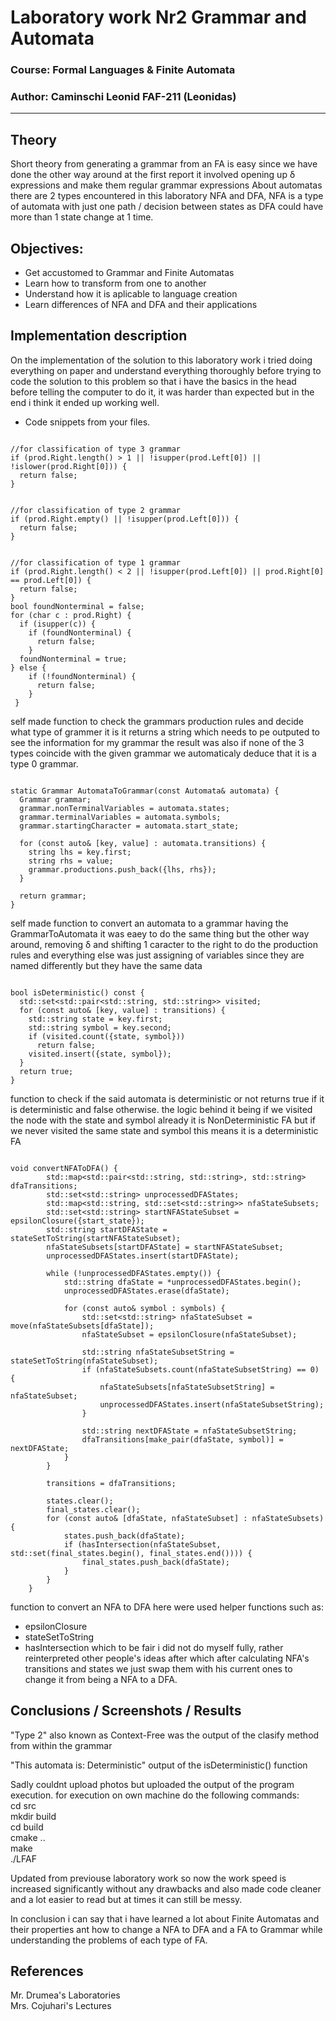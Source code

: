 # Laboratory work Nr2 Grammar and Automata

### Course: Formal Languages & Finite Automata
### Author: Caminschi Leonid FAF-211 (Leonidas)

----

## Theory
Short theory from generating a grammar from an FA is easy since we have done the other way around at the
first report it involved opening up δ expressions and make them regular grammar expressions
About automatas there are 2 types encountered in this laboratory NFA and DFA, NFA is a type of 
automata with just one path / decision between states as DFA could have more than 1 state change at 1 time.


## Objectives:

* Get accustomed to Grammar and Finite Automatas
* Learn how to transform from one to another
* Understand how it is aplicable to language creation
* Learn differences of NFA and DFA and their applications

## Implementation description

On the implementation of the solution to this laboratory work i tried doing everything on paper and understand
everything thoroughly before trying to code the solution to this problem so that i have the basics in the head
before telling the computer to do it, it was harder than expected but in the end i think it ended up working well.

* Code snippets from your files.

```

//for classification of type 3 grammar
if (prod.Right.length() > 1 || !isupper(prod.Left[0]) || !islower(prod.Right[0])) {
  return false;
}

```

```

//for classification of type 2 grammar 
if (prod.Right.empty() || !isupper(prod.Left[0])) {
  return false;
}

```

```

//for classification of type 1 grammar
if (prod.Right.length() < 2 || !isupper(prod.Left[0]) || prod.Right[0] == prod.Left[0]) {
  return false;
}
bool foundNonterminal = false;
for (char c : prod.Right) {
  if (isupper(c)) {
    if (foundNonterminal) {
      return false;
    }
  foundNonterminal = true;
} else {
    if (!foundNonterminal) {
      return false;
    }
 }

```

self made function to check the grammars production rules and decide what type of grammer it is 
it returns a string which needs to pe outputed to see the information for my grammar the result was
also if none of the 3 types coincide with the given grammar we automaticaly deduce that it is a type 0 grammar.

```

static Grammar AutomataToGrammar(const Automata& automata) {
  Grammar grammar;
  grammar.nonTerminalVariables = automata.states;
  grammar.terminalVariables = automata.symbols;
  grammar.startingCharacter = automata.start_state;

  for (const auto& [key, value] : automata.transitions) {
    string lhs = key.first;
    string rhs = value;
    grammar.productions.push_back({lhs, rhs});
  }

  return grammar;
}

```

self made function to convert an automata to a grammar having the GrammarToAutomata it was eaey to
do the same thing but the other way around, removing δ and shifting 1 caracter to the right to do the
production rules and everything else was just assigning of variables since they are named differently
but they have the same data

```

bool isDeterministic() const {
  std::set<std::pair<std::string, std::string>> visited;
  for (const auto& [key, value] : transitions) {
    std::string state = key.first;
    std::string symbol = key.second;
    if (visited.count({state, symbol}))
      return false;
    visited.insert({state, symbol});
  }
  return true;
}

```

function to check if the said automata is deterministic or not returns true if it is deterministic and 
false otherwise. the logic behind it being if we visited the node with the state and symbol already
it is NonDeterministic FA but if we never visited the same state and symbol this means it is a deterministic
FA

```

void convertNFAToDFA() {
        std::map<std::pair<std::string, std::string>, std::string> dfaTransitions;
        std::set<std::string> unprocessedDFAStates;
        std::map<std::string, std::set<std::string>> nfaStateSubsets;
        std::set<std::string> startNFAStateSubset = epsilonClosure({start_state});
        std::string startDFAState = stateSetToString(startNFAStateSubset);
        nfaStateSubsets[startDFAState] = startNFAStateSubset;
        unprocessedDFAStates.insert(startDFAState);

        while (!unprocessedDFAStates.empty()) {
            std::string dfaState = *unprocessedDFAStates.begin();
            unprocessedDFAStates.erase(dfaState);

            for (const auto& symbol : symbols) {
                std::set<std::string> nfaStateSubset = move(nfaStateSubsets[dfaState]);
                nfaStateSubset = epsilonClosure(nfaStateSubset);

                std::string nfaStateSubsetString = stateSetToString(nfaStateSubset);
                if (nfaStateSubsets.count(nfaStateSubsetString) == 0) {
                    nfaStateSubsets[nfaStateSubsetString] = nfaStateSubset;
                    unprocessedDFAStates.insert(nfaStateSubsetString);
                }

                std::string nextDFAState = nfaStateSubsetString;
                dfaTransitions[make_pair(dfaState, symbol)] = nextDFAState;
            }
        }

        transitions = dfaTransitions;

        states.clear();
        final_states.clear();
        for (const auto& [dfaState, nfaStateSubset] : nfaStateSubsets) {
            states.push_back(dfaState);
            if (hasIntersection(nfaStateSubset, std::set(final_states.begin(), final_states.end()))) {
                final_states.push_back(dfaState);
            }
        }
    }

```

function to convert an NFA to DFA here were used helper functions such as:<br />
* epsilonClosure
* stateSetToString
* hasIntersection
which to be fair i did not do myself fully, rather reinterpreted other people's ideas
after which after calculating NFA's transitions and states we just swap them with his
current ones to change it from being a NFA to a DFA.


## Conclusions / Screenshots / Results

"Type 2" also known as Context-Free was the output of the clasify method from within the grammar 

"This automata is: Deterministic" output of the isDeterministic() function

Sadly couldnt upload photos but uploaded the output of the program execution.
for execution on own machine do the following commands:<br />
cd src<br />
mkdir build<br />
cd build<br />
cmake ..<br />
make<br />
./LFAF<br />

Updated from previouse laboratory work so now the work speed is increased significantly without any 
drawbacks and also made code cleaner and a lot easier to read but at times it can still be messy.

In conclusion i can say that i have learned a lot about Finite Automatas and their properties ant how
to change a NFA to DFA and a FA to Grammar while understanding the problems of each type of FA.

## References

Mr. Drumea's Laboratories<br />
Mrs. Cojuhari's Lectures
